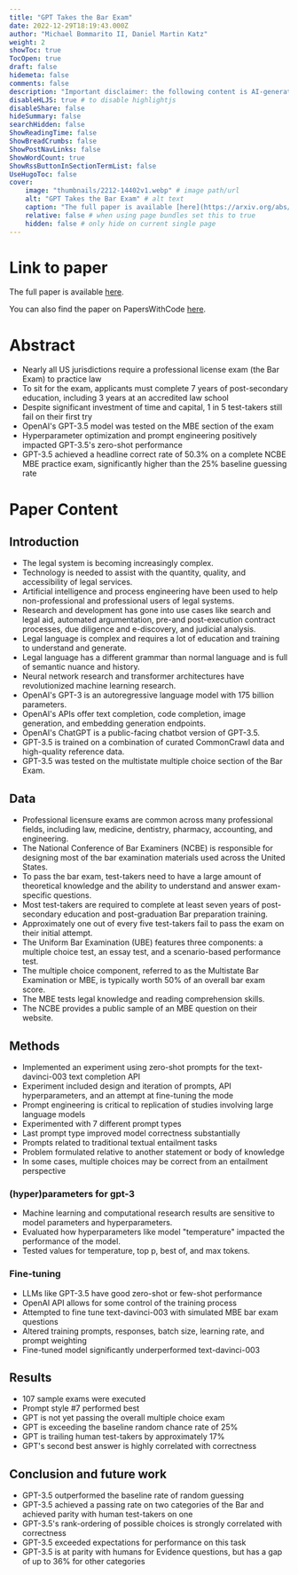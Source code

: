 ```yaml
---
title: "GPT Takes the Bar Exam"
date: 2022-12-29T18:19:43.000Z
author: "Michael Bommarito II, Daniel Martin Katz"
weight: 2
showToc: true
TocOpen: true
draft: false
hidemeta: false
comments: false
description: "Important disclaimer: the following content is AI-generated, please make sure to fact check the presented information by reading the full paper."
disableHLJS: true # to disable highlightjs
disableShare: false
hideSummary: false
searchHidden: false
ShowReadingTime: false
ShowBreadCrumbs: false
ShowPostNavLinks: false
ShowWordCount: true
ShowRssButtonInSectionTermList: false
UseHugoToc: false
cover:
    image: "thumbnails/2212-14402v1.webp" # image path/url
    alt: "GPT Takes the Bar Exam" # alt text
    caption: "The full paper is available [here](https://arxiv.org/abs/2212.14402)." # display caption under cover
    relative: false # when using page bundles set this to true
    hidden: false # only hide on current single page
---
```


# Link to paper
The full paper is available [here](https://arxiv.org/abs/2212.14402).

You can also find the paper on PapersWithCode [here](https://paperswithcode.com/paper/gpt-takes-the-bar-exam).

# Abstract
- Nearly all US jurisdictions require a professional license exam (the Bar Exam) to practice law
- To sit for the exam, applicants must complete 7 years of post-secondary education, including 3 years at an accredited law school
- Despite significant investment of time and capital, 1 in 5 test-takers still fail on their first try
- OpenAI's GPT-3.5 model was tested on the MBE section of the exam
- Hyperparameter optimization and prompt engineering positively impacted GPT-3.5's zero-shot performance
- GPT-3.5 achieved a headline correct rate of 50.3% on a complete NCBE MBE practice exam, significantly higher than the 25% baseline guessing rate

# Paper Content

## Introduction
- The legal system is becoming increasingly complex.
- Technology is needed to assist with the quantity, quality, and accessibility of legal services.
- Artificial intelligence and process engineering have been used to help non-professional and professional users of legal systems.
- Research and development has gone into use cases like search and legal aid, automated argumentation, pre-and post-execution contract processes, due diligence and e-discovery, and judicial analysis.
- Legal language is complex and requires a lot of education and training to understand and generate.
- Legal language has a different grammar than normal language and is full of semantic nuance and history.
- Neural network research and transformer architectures have revolutionized machine learning research.
- OpenAI's GPT-3 is an autoregressive language model with 175 billion parameters.
- OpenAI's APIs offer text completion, code completion, image generation, and embedding generation endpoints.
- OpenAI's ChatGPT is a public-facing chatbot version of GPT-3.5.
- GPT-3.5 is trained on a combination of curated CommonCrawl data and high-quality reference data.
- GPT-3.5 was tested on the multistate multiple choice section of the Bar Exam.

## Data
- Professional licensure exams are common across many professional fields, including law, medicine, dentistry, pharmacy, accounting, and engineering.
- The National Conference of Bar Examiners (NCBE) is responsible for designing most of the bar examination materials used across the United States.
- To pass the bar exam, test-takers need to have a large amount of theoretical knowledge and the ability to understand and answer exam-specific questions.
- Most test-takers are required to complete at least seven years of post-secondary education and post-graduation Bar preparation training.
- Approximately one out of every five test-takers fail to pass the exam on their initial attempt.
- The Uniform Bar Examination (UBE) features three components: a multiple choice test, an essay test, and a scenario-based performance test.
- The multiple choice component, referred to as the Multistate Bar Examination or MBE, is typically worth 50% of an overall bar exam score.
- The MBE tests legal knowledge and reading comprehension skills.
- The NCBE provides a public sample of an MBE question on their website.

## Methods
- Implemented an experiment using zero-shot prompts for the text-davinci-003 text completion API
- Experiment included design and iteration of prompts, API hyperparameters, and an attempt at fine-tuning the mode
- Prompt engineering is critical to replication of studies involving large language models
- Experimented with 7 different prompt types
- Last prompt type improved model correctness substantially
- Prompts related to traditional textual entailment tasks
- Problem formulated relative to another statement or body of knowledge
- In some cases, multiple choices may be correct from an entailment perspective

### (hyper)parameters for gpt-3
- Machine learning and computational research results are sensitive to model parameters and hyperparameters.
- Evaluated how hyperparameters like model "temperature" impacted the performance of the model.
- Tested values for temperature, top p, best of, and max tokens.

### Fine-tuning
- LLMs like GPT-3.5 have good zero-shot or few-shot performance
- OpenAI API allows for some control of the training process
- Attempted to fine tune text-davinci-003 with simulated MBE bar exam questions
- Altered training prompts, responses, batch size, learning rate, and prompt weighting
- Fine-tuned model significantly underperformed text-davinci-003

## Results
- 107 sample exams were executed
- Prompt style #7 performed best
- GPT is not yet passing the overall multiple choice exam
- GPT is exceeding the baseline random chance rate of 25%
- GPT is trailing human test-takers by approximately 17%
- GPT's second best answer is highly correlated with correctness

## Conclusion and future work
- GPT-3.5 outperformed the baseline rate of random guessing
- GPT-3.5 achieved a passing rate on two categories of the Bar and achieved parity with human test-takers on one
- GPT-3.5's rank-ordering of possible choices is strongly correlated with correctness
- GPT-3.5 exceeded expectations for performance on this task
- GPT-3.5 is at parity with humans for Evidence questions, but has a gap of up to 36% for other categories
